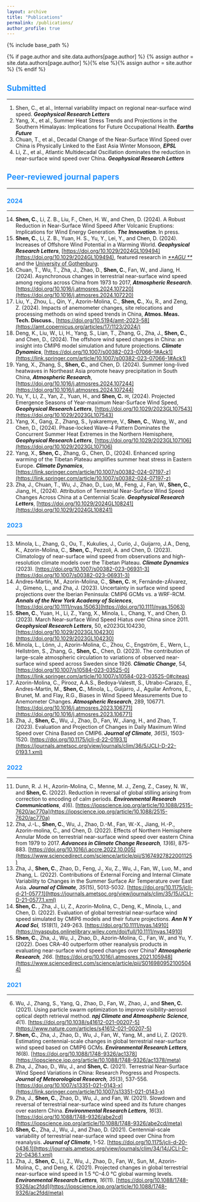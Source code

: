 ```yaml
---
layout: archive
title: "Publications"
permalink: /publications/
author_profile: true
---
```

{% include base_path %}

{% if page.author and site.data.authors[page.author] %}
  {% assign author = site.data.authors[page.author] %}{% else %}{% assign author = site.author %}
{% endif %}

## <span style="color:#1E90FF">Submitted</span>
------
1. Shen, C., et al., Internal variability impact on regional near-surface wind speed. _**Geophysical Research Letters**_
4. Yang, X., et al., Summer Heat Stress Trends and Projections in the Southern Himalayas: Implications for Future Occupational Health. _**Earths Future**_
5. Chuan, T., et al., Decadal Change of the Near-Surface Wind Speed over China is Physically Linked to the East Asia Winter Monsoon, _**EPSL**_
6. Li, Z., et al., Atlantic Multidecadal Oscillation dominates the reduction in near-surface wind speed over China. _**Geophysical Research Letters**_

## <span style="color:#1E90FF">Peer-reviewed journal papers</span>
------
### <span style="color:#1E90FF">2024</span> 
------
14. **Shen, C.**, Li, Z. B., Liu, F., Chen, H. W., and Chen, D. (2024). A Robust Reduction in Near-Surface Wind Speed After Volcanic Eruptions: Implications for Wind Energy Generation. _**The Innovation**_. In press.
15. **Shen, C.**, Li, Z. B., Yuan, H. S., Yu, Y., Lei, Y., and Chen, D. (2024). Increases of Offshore Wind Potential in a Warming World. _**Geophysical Research Letters**_, [https://doi.org/10.1029/2024GL109494](https://doi.org/10.1029/2024GL109494), featured research in [_**AGU **_](https://news.agu.org/8-7-24-warmer-climates-could-mean-more-wind-power/) and the [University of Gothenburg](https://www.gu.se/en/news/increased-offshore-wind-potential-in-a-warmer-world).
16. Chuan, T., Wu, T., Zha, J., Zhao, D., **Shen, C.**, Fan, W., and Jiang, H. (2024). Asynchronous changes in terrestrial near-surface wind speed among regions across China from 1973 to 2017, _**Atmospheric Research**_. [https://doi.org/10.1016/j.atmosres.2024.107220](https://doi.org/10.1016/j.atmosres.2024.107220)
17. Liu, Y., Zhou, L., Qin, Y., Azorin-Molina, C., **Shen, C.**, Xu, R., and Zeng, Z. (2024). Impacts of anemometer changes, site relocations and processing methods on wind speed trends in China, **Atmos. Meas. Tech. Discuss.**, [https://doi.org/10.5194/amt-2023-58](https://amt.copernicus.org/articles/17/1123/2024/)
18. Deng, K., Liu, W., Li, H., Yang, S., Lian, T., Zhang, G., Zha, J., **Shen, C.**, and Chen, D., (2024). The offshore wind speed changes in China: an insight into CMIP6 model simulation and future projections. _**Climate Dynamics**_, [https://doi.org/10.1007/s00382-023-07066-1#Ack1](https://link.springer.com/article/10.1007/s00382-023-07066-1#Ack1)
19. Yang, X., Zhang, S., **Shen, C.**, and Chen, D. (2024). Summer long-lived heatwaves in Northeast Asia promote heavy precipitation in South China, _**Atmospheric Research**_, [https://doi.org/10.1016/j.atmosres.2024.107244](https://doi.org/10.1016/j.atmosres.2024.107244)
20. Yu, Y., Li, Z., Yan, Z., Yuan, H., and **Shen, C.** ✉, (2024). Projected Emergence Seasons of Year-maximum Near-Surface Wind Speed,  _**Geophysical Research Letters**_, [https://doi.org/10.1029/2023GL107543](https://doi.org/10.1029/2023GL107543)
21. Yang, X., Gang, Z., Zhang, S., Iyakaremye, V., **Shen, C.**, Wang, W., and Chen, D., (2024). Phase-locked Wave-4 Pattern Dominates the Concurrent Summer Heat Extremes in the Northern Hemisphere,  _**Geophysical Research Letters**_, [https://doi.org/10.1029/2023GL107106](https://doi.org/10.1029/2023GL107106)
22. Yang, X., **Shen, C.**, Zhang, G., Chen, D., (2024). Enhanced spring warming of the Tibetan Plateau amplifies summer heat stress in Eastern Europe. _**Climate Dynamics**_, [https://link.springer.com/article/10.1007/s00382-024-07197-z](https://link.springer.com/article/10.1007/s00382-024-07197-z)
23. Zha, J., Chuan, T., Wu, J., Zhao, D., Luo, M., Feng, J., Fan, W., **Shen, C.**, Jiang, H., (2024). Attribution of Terrestrial Near-Surface Wind Speed Changes Across China at a Centennial Scale. _**Geophysical Research Letters**_, [https://doi.org/10.1029/2024GL108241](https://doi.org/10.1029/2024GL108241)


### <span style="color:#1E90FF">2023</span> 
------
13. Minola, L., Zhang, G., Ou, T., Kukulies, J., Curio, J., Guijarro, J.A., Deng, K., Azorin-Molina, C., **Shen, C.**, Pezzoli, A. and Chen, D. (2023). Climatology of near-surface wind speed from observations and high-resolution climate models over the Tibetan Plateau. _**Climate Dynamics**_ (2023). [https://doi.org/10.1007/s00382-023-06931-3](https://doi.org/10.1007/s00382-023-06931-3)
14. Andres-Martin, M., Azorin-Molina, C., **Shen, C.** ✉, Fernánde-zÁlvarez, J., Gimeno, L., and Zha, J. (2023). Uncertainty in surface wind speed projections over the Iberian Peninsula: CMIP6 GCMs vs. a WRF-RCM.  _**Annals of the New York Academy of Sciences**_, [https://doi.org/10.1111/nyas.15063](https://doi.org/10.1111/nyas.15063)
15. **Shen, C.**, Yuan, H., Li, Z., Yang, X., Minola, L., Chang, Y., and Chen, D. (2023). March Near-surface Wind Speed Hiatus over China since 2011. _**Geophysical Research Letters**_, 50, e2023GL104230, [https://doi.org/10.1029/2023GL104230](https://doi.org/10.1029/2023GL104230)
16. Minola, L., Lönn, J., Azorin-Molina, C., Zhou, C., Engström, E., Wern, L., Hellström, S., Zhang, G., **Shen, C.**, Chen, D. (2023). The contribution of large-scale atmospheric circulation to variations of observed near-surface wind speed across Sweden since 1926. _**Climatic Change**_, 54, [https://doi.org/10.1007/s10584-023-03525-0](https://link.springer.com/article/10.1007/s10584-023-03525-0#citeas)
17. Azorin-Molina, C., Pirooz, A.A.S., Bedoya-Valestt, S., Utrabo-Carazo, E., Andres-Martin, M.,  **Shen, C.**, Minola, L., Guijarro, J., Aguilar Anfrons, E., Brunet, M. and Flay, R.G., Biases in Wind Speed Measurements Due to Anemometer Changes. _**Atmospheric Research**_, 289, 106771. [https://doi.org/10.1016/j.atmosres.2023.106771](https://doi.org/10.1016/j.atmosres.2023.106771)
18. Zha, J., **Shen, C.**, Wu, J., Zhao, D., Fan, W., Jiang, H., and Zhao, T. (2023). Evaluation and Projection of Changes in Daily Maximum Wind Speed over China Based on CMIP6. _**Journal of Climate**, 36_(5), 1503-1520. [https://doi.org/10.1175/jcli-d-22-0193.1](https://journals.ametsoc.org/view/journals/clim/36/5/JCLI-D-22-0193.1.xml)

### <span style="color:#1E90FF">2022</span>
------
11. Dunn, R. J. H., Azorin-Molina, C., Menne, M. J., Zeng, Z., Casey, N. W., and **Shen, C.** (2022). Reduction in reversal of global stilling arising from correction to encoding of calm periods. _**Environmental Research Communications**, 4_(6). [https://iopscience.iop.org/article/10.1088/2515-7620/ac770a](https://iopscience.iop.org/article/10.1088/2515-7620/ac770a)
10. Zha, J.-L., **Shen, C.**, Wu, J., Zhao, D.-M., Fan, W.-X., Jiang, H.-P., Azorin-molina, C., and Chen, D. (2022). Effects of Northern Hemisphere Annular Mode on terrestrial near-surface wind speed over eastern China from 1979 to 2017. _**Advances in Climate Change Research**, 13_(6), 875-883. [https://doi.org/10.1016/j.accre.2022.10.005](https://www.sciencedirect.com/science/article/pii/S1674927822001125)
9. Zha, J., **Shen, C.**, Zhao, D., Feng, J., Xu, Z., Wu, J., Fan, W., Luo, M., and Zhang, L. (2022). Contributions of External Forcing and Internal Climate Variability to Changes in the Summer Surface Air Temperature over East Asia. _**Journal of Climate**, 35_(15), 5013-5032. [https://doi.org/10.1175/jcli-d-21-0577.1](https://journals.ametsoc.org/view/journals/clim/35/15/JCLI-D-21-0577.1.xml)
8. **Shen, C.** , Zha, J., Li, Z., Azorin-Molina, C., Deng, K., Minola, L., and Chen, D. (2022). Evaluation of global terrestrial near-surface wind speed simulated by CMIP6 models and their future projections. _**Ann N Y Acad Sci**, 1518_(1), 249-263. [https://doi.org/10.1111/nyas.14910](https://nyaspubs.onlinelibrary.wiley.com/doi/full/10.1111/nyas.14910)
7. **Shen, C.**, Zha, J., Wu, J., Zhao, D., Azorin-Molina, C., Fan, W., and Yu, Y. (2022). Does CRA-40 outperform other reanalysis products in evaluating near-surface wind speed changes over China? _**Atmospheric Research**, 266_. [https://doi.org/10.1016/j.atmosres.2021.105948](https://www.sciencedirect.com/science/article/pii/S0169809521005044)

### <span style="color:#1E90FF">2021</span>
------
6. Wu, J., Zhang, S., Yang, Q., Zhao, D., Fan, W., Zhao, J., and **Shen, C.** (2021). Using particle swarm optimization to improve visibility-aerosol optical depth retrieval method. _**npj Climate and Atmospheric Science**, 4_(1). [https://doi.org/10.1038/s41612-021-00207-5](https://www.nature.com/articles/s41612-021-00207-5)
5. **Shen, C.**, Zha, J., Zhao, D., Wu, J., Fan, W., Yang, M., and Li, Z. (2021). Estimating centennial-scale changes in global terrestrial near-surface wind speed based on CMIP6 GCMs. _**Environmental Research Letters**, 16_(8). [https://doi.org/10.1088/1748-9326/ac1378](https://iopscience.iop.org/article/10.1088/1748-9326/ac1378/meta)
4. Zha, J., Zhao, D., Wu, J., and **Shen, C.** (2021). Terrestrial Near-Surface Wind Speed Variations in China: Research Progress and Prospects. _**Journal of Meteorological Research**, 35_(3), 537-556. [https://doi.org/10.1007/s13351-021-0143-x](https://link.springer.com/article/10.1007/s13351-021-0143-x)
3. Zha, J., **Shen, C.**, Zhao, D., Wu, J., and Fan, W. (2021). Slowdown and reversal of terrestrial near-surface wind speed and its future changes over eastern China. _**Environmental Research Letters**, 16_(3). [https://doi.org/10.1088/1748-9326/abe2cd](https://iopscience.iop.org/article/10.1088/1748-9326/abe2cd/meta)
2. **Shen, C.**, Zha, J., Wu, J., and Zhao, D. (2021). Centennial-scale variability of terrestrial near-surface wind speed over China from reanalysis. _**Journal of Climate**_, 1-52. [https://doi.org/10.1175/jcli-d-20-0436.1](https://journals.ametsoc.org/view/journals/clim/34/14/JCLI-D-20-0436.1.xml)
1. Zha, J., **Shen, C.**, Li, Z., Wu, J., Zhao, D., Fan, W., Sun, M., Azorin-Molina, C., and Deng, K. (2021). Projected changes in global terrestrial near-surface wind speed in 1.5 °C–4.0 °C global warming levels. _**Environmental Research Letters**, 16_(11). [https://doi.org/10.1088/1748-9326/ac2fdd](https://iopscience.iop.org/article/10.1088/1748-9326/ac2fdd/meta)


<style>
hr:nth-of-type(1) {
 border-color: #1E90FF !important;
}
hr:nth-of-type(2) {
 border-color: #1E90FF !important;
}
hr:nth-of-type(3) {
 border-color: #1E90FF !important;
}
hr:nth-of-type(4) {
 border-color: #1E90FF !important;
}
</style>
